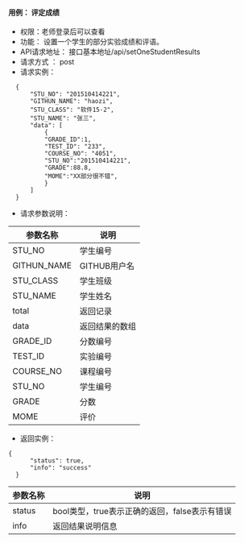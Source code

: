 #### 用例： 评定成绩
- 权限：老师登录后可以查看
- 功能：  设置一个学生的部分实验成绩和评语。    
- API请求地址： 接口基本地址/api/setOneStudentResults
- 请求方式 ： post
- 请求实例：

```
  {         
      "STU_NO": "201510414221", 
      "GITHUN_NAME": "haozi", 
      "STU_CLASS": "软件15-2", 
      "STU_NAME": "张三", 
      "data": [
          {
          "GRADE_ID":1,
          "TEST_ID": "233", 
          "COURSE_NO": "4051", 
          "STU_NO":"201510414221",
          "GRADE":88.8,
          "MOME":"XX部分很不错",
          }
      ] 
  }

```
- 请求参数说明：

参数名称	| 说明
---|---
STU_NO |学生编号
GITHUN_NAME |GITHUB用户名
STU_CLASS |学生班级
STU_NAME |学生姓名
total |返回记录
data |返回结果的数组
GRADE_ID| 分数编号
TEST_ID |实验编号
COURSE_NO |课程编号
STU_NO |学生编号
GRADE |分数
MOME |评价


- 返回实例：
```
{         
      "status": true,
      "info": "success"
  }
```


参数名称 | 说明
---|---
status | bool类型，true表示正确的返回，false表示有错误
info | 返回结果说明信息
